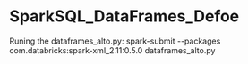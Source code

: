 # SparkSQL_DataFrames_Defoe


Runing the dataframes_alto.py:
  spark-submit --packages com.databricks:spark-xml_2.11:0.5.0 dataframes_alto.py
